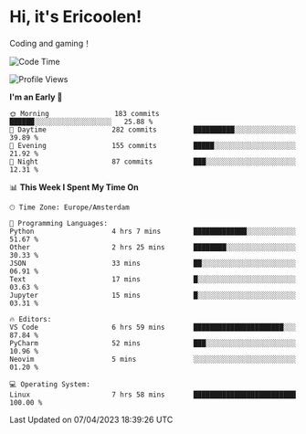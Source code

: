 # Hi, it's Ericoolen!
Coding and gaming！

<!--START_SECTION:waka-->
![Code Time](http://img.shields.io/badge/Code%20Time-740%20hrs%2015%20mins-blue)

![Profile Views](http://img.shields.io/badge/Profile%20Views-8-blue)

**I'm an Early 🐤** 

```text
🌞 Morning                183 commits         ██████░░░░░░░░░░░░░░░░░░░   25.88 % 
🌆 Daytime                282 commits         ██████████░░░░░░░░░░░░░░░   39.89 % 
🌃 Evening                155 commits         █████░░░░░░░░░░░░░░░░░░░░   21.92 % 
🌙 Night                  87 commits          ███░░░░░░░░░░░░░░░░░░░░░░   12.31 % 
```


📊 **This Week I Spent My Time On** 

```text
🕑︎ Time Zone: Europe/Amsterdam

💬 Programming Languages: 
Python                   4 hrs 7 mins        █████████████░░░░░░░░░░░░   51.67 % 
Other                    2 hrs 25 mins       ████████░░░░░░░░░░░░░░░░░   30.33 % 
JSON                     33 mins             ██░░░░░░░░░░░░░░░░░░░░░░░   06.91 % 
Text                     17 mins             █░░░░░░░░░░░░░░░░░░░░░░░░   03.63 % 
Jupyter                  15 mins             █░░░░░░░░░░░░░░░░░░░░░░░░   03.31 % 

🔥 Editors: 
VS Code                  6 hrs 59 mins       ██████████████████████░░░   87.84 % 
PyCharm                  52 mins             ███░░░░░░░░░░░░░░░░░░░░░░   10.96 % 
Neovim                   5 mins              ░░░░░░░░░░░░░░░░░░░░░░░░░   01.20 % 

💻 Operating System: 
Linux                    7 hrs 58 mins       █████████████████████████   100.00 % 
```


 Last Updated on 07/04/2023 18:39:26 UTC
<!--END_SECTION:waka-->

